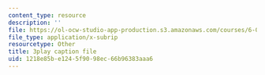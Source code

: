 ```yaml
---
content_type: resource
description: ''
file: https://ol-ocw-studio-app-production.s3.amazonaws.com/courses/6-004-computation-structures-spring-2017/1218e85be1245f9098ec66b96383aaa6_EnmOjVUSfdY.vtt
file_type: application/x-subrip
resourcetype: Other
title: 3play caption file
uid: 1218e85b-e124-5f90-98ec-66b96383aaa6
---
```

